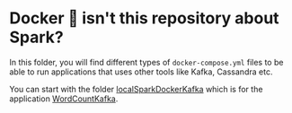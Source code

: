 # Docker 🤔 isn't this repository about Spark?

In this folder, you will find different types of `docker-compose.yml` files to be able to run applications that uses other tools like Kafka, Cassandra etc.

You can start with the folder [localSparkDockerKafka](https://github.com/kantarcise/learningspark/blob/main/docker/localSparkDockerKafka/) which is for the application [WordCountKafka](https://github.com/kantarcise/learningspark/blob/main/src/main/scala/WordCountKafka.scala).